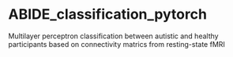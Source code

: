 # ABIDE_classification_pytorch
Multilayer perceptron classification between autistic and healthy participants based on connectivity matrics from resting-state fMRI
